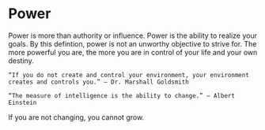 # Power

Power is more than authority or influence. Power is the ability to realize your goals. By this defintion, power is not an 
unworthy objective to strive for. The more powerful you are, the more you are in control of your life and your own destiny.

```
“If you do not create and control your environment, your environment creates and controls you.” — Dr. Marshall Goldsmith
```

```
“The measure of intelligence is the ability to change.” — Albert Einstein
```
If you are not changing, you cannot grow.

